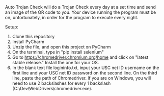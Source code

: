 Auto Trojan Check will do a Trojan Check every day at a set time and send an image of the QR code to you. 
Your device running the program must be on, unfortunately, in order for the program to execute every night. 

Setup:
1. Clone this repository
2. Install PyCharm
3. Unzip the file, and open this project on PyCharm
4. On the terminal, type in "pip install selenium"
5. Go to https://chromedriver.chromium.org/home and click on "latest stable release." Install the one for your OS. 
6. In the blank text file logininfo.txt, input your USC net ID username on the first line and your USC net ID password on the second line. On the third line, paste the path of Chromedriver. If you are on Windows, you will need to use 2 backslashes for every 1 backslash (C:\\Dev\\WebDrivers\\chromedriver.exe). 
